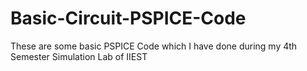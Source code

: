 # Basic-Circuit-PSPICE-Code
These are some basic PSPICE Code which I have done during my 4th Semester Simulation Lab of IIEST
